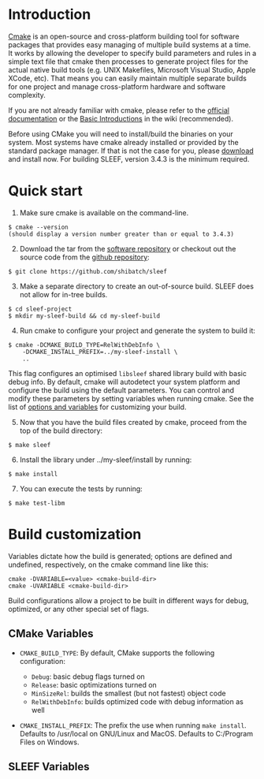 # Introduction

[Cmake](http://www.cmake.org/) is an open-source and cross-platform building
tool for software packages that provides easy managing of multiple build systems
at a time. It works by allowing the developer to specify build parameters and
rules in a simple text file that cmake then processes to generate project files
for the actual native build tools (e.g. UNIX Makefiles, Microsoft Visual Studio,
Apple XCode, etc). That means you can easily maintain multiple separate builds
for one project and manage cross-platform hardware and software complexity.

If you are not already familiar with cmake, please refer to the [official
documentation](https://cmake.org/documentation/) or the
[Basic Introductions](https://cmake.org/Wiki/CMake#Basic_Introductions) in the
wiki (recommended).

Before using CMake you will need to install/build the binaries on your system.
Most systems have cmake already installed or provided by the standard package
manager. If that is not the case for you, please
[download](https://cmake.org/download/) and install now.
For building SLEEF, version 3.4.3 is the minimum required.

# Quick start

1. Make sure cmake is available on the command-line.
```
$ cmake --version
(should display a version number greater than or equal to 3.4.3)
```

2. Download the tar from the
[software repository](http://shibatch.sourceforge.net/)
or checkout out the source code from the
[github repository](https://github.com/shibatch/sleef):
```
$ git clone https://github.com/shibatch/sleef
```

3. Make a separate directory to create an out-of-source build. SLEEF does not
allow for in-tree builds.
```
$ cd sleef-project
$ mkdir my-sleef-build && cd my-sleef-build
```

4. Run cmake to configure your project and generate the system to build it:
```
$ cmake -DCMAKE_BUILD_TYPE=RelWithDebInfo \
	-DCMAKE_INSTALL_PREFIX=../my-sleef-install \
	..
```
This flag configures an optimised `libsleef` shared library build with basic
debug info.
By default, cmake will autodetect your system platform and configure the build
using the default parameters. You can control and modify these parameters by
setting variables when running cmake. See the list of
[options and variables](#build-customization) for customizing your build.

5. Now that you have the build files created by cmake, proceed from the top
of the build directory:
```
$ make sleef
```

6. Install the library under ../my-sleef/install by running:
```
$ make install
```

7. You can execute the tests by running:
```
$ make test-libm
```

# Build customization

Variables dictate how the build is generated; options are defined and undefined,
respectively, on the cmake command line like this:
```
cmake -DVARIABLE=<value> <cmake-build-dir>
cmake -UVARIABLE <cmake-build-dir>
```
Build configurations allow a project to be built in different ways for debug,
optimized, or any other special set of flags.


## CMake Variables

- `CMAKE_BUILD_TYPE`: By default, CMake supports the following configuration:
  * `Debug`: basic debug flags turned on
  * `Release`: basic optimizations turned on
  * `MinSizeRel`: builds the smallest (but not fastest) object code
  * `RelWithDebInfo`: builds optimized code with debug information as well

- `CMAKE_INSTALL_PREFIX`: The prefix the use when running `make install`.
			  Defaults to /usr/local on GNU/Linux and MacOS.
			  Defaults to C:/Program Files on Windows.

## SLEEF Variables

